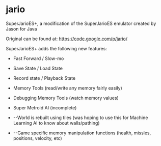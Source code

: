 # jario
SuperJarioES+, a modification of the SuperJarioES emulator created by Jason for Java

Original can be found at: https://code.google.com/p/jario/

SuperJarioES+ adds the following new features:

- Fast Forward / Slow-mo

- Save State / Load State

- Record state / Playback State 

- Memory Tools (read/write any memory fairly easily)

- Debugging Memory Tools (watch memory values)

- Super Metroid AI (incomplete) 

 - --World is rebuilt using tiles (was hoping to use this for Machine Learning AI to know about walls/pathing)
 - --Game specific memory manipulation functions (health, missles, positions, velocity, etc)


